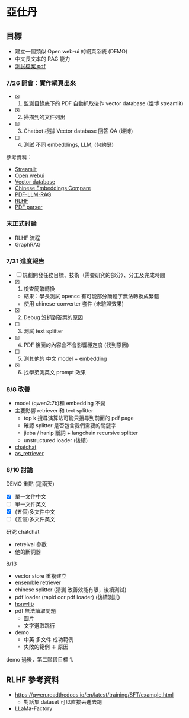 # 亞仕丹

## 目標
- 建立一個類似 Open web-ui 的網頁系統 (DEMO)
- 中文長文本的 RAG 能力
- [測試檔案 pdf](https://drive.google.com/drive/folders/12MsN87RSMo_I4kUC9_z5tOwPtqoBCIDn?usp=sharing)

### 7/26 開會：實作網頁出來

- [x] 1. 監測目錄底下的 PDF 自動抓取後作 vector database (煜博 streamlit)
- [x] 2. 掃描到的文件列出
- [x] 3. Chatbot 根據 Vector database 回答 QA (煜博)
- [ ] 4. 測試 不同 embeddings, LLM, (何約瑟)

參考資料：

- [Streamlit](https://github.com/langchain-ai/streamlit-agent)
- [Open webui](https://github.com/open-webui/open-webui)
- [Vector database](https://github.com/mileszim/awesome-vector-database)
- [Chinese Embeddings Compare](https://ihower.tw/blog/archives/12167/comment-page-1#comment-77856)
- [PDF-LLM-RAG](https://gitlab.ilovetogether.com/gbanyan.huang/PDF-LLM-RAG)
- [RLHF](https://huggingface.co/blog/rlhf)
- [PDF parser](https://www.reddit.com/r/LangChain/comments/1dzj5qx/best_pdf_parser_for_rag/)

### 未正式討論

- RLHF 流程
- GraphRAG


### 7/31 進度報告

- [ ] 規劃開發任務目標、技術（需要研究的部分）、分工及完成時間
- [x] 1. 檢查簡繁轉換
    - 結果：學長測試 opencc 有可能部分簡體字無法轉換成繁體
    - 使用 chinese-converter 套件 (未驗證效果)
- [x] 2. Debug 沒抓到答案的原因
- [ ] 3. 測試 text splitter
- [x] 4. PDF 後面的內容會不會影響穩定度 (找到原因)
- [ ] 5. 測其他的 中文 model + embedding
- [x] 6. 找學弟測英文 prompt 效果

### 8/8 改善
- model (qwen2:7b)和 embedding 不變
- 主要影響 retriever 和 text splitter
    - top k 搜尋演算法可能只搜尋到前面的 pdf page
    - 確認 splitter 是否包含我們需要的關鍵字
    - jieba / hanlp 斷詞 + langchain recursive splitter
    - unstructured loader (後續)
- [chatchat](https://github.com/chatchat-space/Langchain-Chatchat/tree/master)
- [as_retriever](https://api.python.langchain.com/en/latest/vectorstores/langchain_community.vectorstores.chroma.Chroma.html#langchain_community.vectorstores.chroma.Chroma.as_retriever)

### 8/10 討論

DEMO 重點 (這兩天)
- [x] 單一文件中文
- [ ] 單一文件英文
- [x] (五個)多文件中文
- [ ] (五個)多文件英文

研究 chatchat
- retreival 參數
- 他的斷詞器


8/13
- vector store 重複建立
- ensemble retriever
- chinese splitter (猜測 改善效能有限，後續測試)
- pdf loader (rapid ocr pdf loader) (後續測試)
- [hsnwlib](https://hackmd.io/@meebox/H1KsrWmh2?utm_source=preview-mode&utm_medium=rec)
- pdf 無法讀取問題
    - 圖片
    - 文字選取跳行
- demo
    - 中英 多文件 成功範例
    - 失敗的範例 ＋ 原因

demo 過後，第二階段目標
1. 


## RLHF 參考資料
* https://qwen.readthedocs.io/en/latest/training/SFT/example.html
    * 對話集 dataset 可以直接丟進去跑
* LLaMa-Factory
